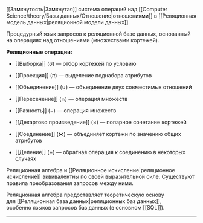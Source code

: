 [[Замкнутость|Замкнутая]] система операций над [[Computer Science/theory/Базы данных/Отношение|отношениями]] в [[Реляционная модель данных|реляционной модели данных]].

Процедурный язык запросов к реляционной базе данных, основанный на операциях над отношениями (множествами кортежей).

**Реляционные операции:**

- [[Выборка]] ($\sigma$) — отбор кортежей по условию
    
- [[Проекция]] ($\pi$) — выделение поднабора атрибутов
    
- [[Объединение]] ($\cup$) — объединение двух совместимых отношений
    
- [[Пересечение]] ($\cap$) — операция множеств
	
- [[Разность]] ($-$) — операция множеств
    
- [[Декартово произведение]] ($\times$) — попарное сочетание кортежей
    
- [[Соединение]] ($\bowtie$) — объединяет кортежи по значению общих атрибутов
    
- [[Деление]] ($\div$) — обратная операция к соединению в некоторых случаях
    

Реляционная алгебра и [[Реляционное исчисление|реляционное исчисление]] эквивалентны по своей выразительной силе. Существуют правила преобразования запросов между ними.

Реляционная алгебра предоставляет теоретическую основу для [[Реляционная база данных|реляционных баз данных]], особенно языков запросов баз данных (в основном [[SQL]]).

---